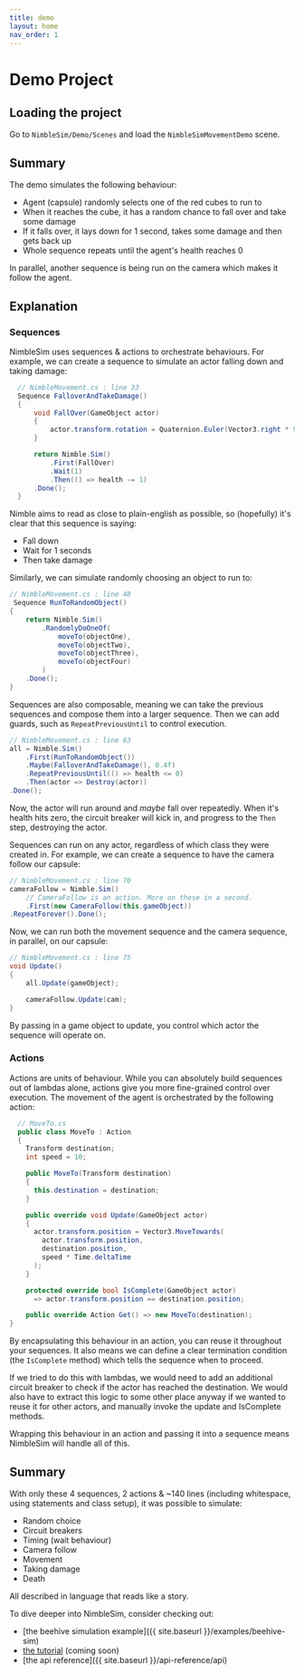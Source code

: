 ```yaml
---
title: demo
layout: home
nav_order: 1
---
```


# Demo Project

## Loading the project

Go to `NimbleSim/Demo/Scenes` and load the `NimbleSimMovementDemo` scene.

## Summary

The demo simulates the following behaviour:

- Agent (capsule) randomly selects one of the red cubes to run to
- When it reaches the cube, it has a random chance to fall over and take some damage
- If it falls over, it lays down for 1 second, takes some damage and then gets back up
- Whole sequence repeats until the agent's health reaches 0

In parallel, another sequence is being run on the camera which makes it follow the agent.

## Explanation

### Sequences

NimbleSim uses sequences & actions to orchestrate behaviours. For example, we can create a sequence to simulate an actor falling down and taking damage:

```csharp
  // NimbleMovement.cs : line 33
  Sequence FalloverAndTakeDamage()
  {
      void FallOver(GameObject actor)
      {
          actor.transform.rotation = Quaternion.Euler(Vector3.right * 90);
      }

      return Nimble.Sim()
          .First(FallOver)
          .Wait(1)
          .Then(() => health -= 1)
      .Done();
  }
```

Nimble aims to read as close to plain-english as possible, so (hopefully) it's clear that this sequence is saying:

- Fall down
- Wait for 1 seconds
- Then take damage

Similarly, we can simulate randomly choosing an object to run to:

```csharp
// NimbleMovement.cs : line 48
 Sequence RunToRandomObject()
{
    return Nimble.Sim()
        .RandomlyDoOneOf(
            moveTo(objectOne),
            moveTo(objectTwo),
            moveTo(objectThree),
            moveTo(objectFour)
        )
    .Done();
}
```

Sequences are also composable, meaning we can take the previous sequences and compose them into a larger sequence. Then we can add guards, such as `RepeatPreviousUntil` to control execution.

```csharp
// NimbleMovement.cs : line 63
all = Nimble.Sim()
    .First(RunToRandomObject())
    .Maybe(FalloverAndTakeDamage(), 0.4f)
    .RepeatPreviousUntil(() => health <= 0)
    .Then(actor => Destroy(actor))
.Done();
```

Now, the actor will run around and *maybe* fall over repeatedly. When it's health hits zero, the circuit breaker will kick in, and progress to the `Then` step, destroying the actor.

Sequences can run on any actor, regardless of which class they were created in. For example, we can create a sequence to have the camera follow our capsule:

```csharp
// NimbleMovement.cs : line 70
cameraFollow = Nimble.Sim()
    // CameraFollow is an action. More on these in a second.
    .First(new CameraFollow(this.gameObject))
.RepeatForever().Done();
```

Now, we can run both the movement sequence and the camera sequence, in parallel, on our capsule:

```csharp
// NimbleMovement.cs : line 75
void Update()
{
    all.Update(gameObject);

    cameraFollow.Update(cam);
}
```

By passing in a game object to update, you control which actor the sequence will operate on.

### Actions

Actions are units of behaviour. While you can absolutely build sequences out of lambdas alone, actions give you more fine-grained control over execution. The movement of the agent is orchestrated by the following action:

```csharp
  // MoveTo.cs
  public class MoveTo : Action
  {
    Transform destination;
    int speed = 10;

    public MoveTo(Transform destination)
    {
      this.destination = destination;
    }

    public override void Update(GameObject actor)
    {
      actor.transform.position = Vector3.MoveTowards(
        actor.transform.position,
        destination.position,
        speed * Time.deltaTime
      );
    }

    protected override bool IsComplete(GameObject actor)
      => actor.transform.position == destination.position;

    public override Action Get() => new MoveTo(destination);
}
```

By encapsulating this behaviour in an action, you can reuse it throughout your sequences. It also means we can define a clear termination condition (the `IsComplete` method) which tells the sequence when to proceed.

If we tried to do this with lambdas, we would need to add an additional circuit breaker to check if the actor has reached the destination. We would also have to extract this logic to some other place anyway if we wanted to reuse it for other actors, and manually invoke the update and IsComplete methods.

Wrapping this behaviour in an action and passing it into a sequence means NimbleSim will handle all of this.

## Summary

With only these 4 sequences, 2 actions & ~140 lines (including whitespace, using statements and class setup), it was possible to simulate:

- Random choice
- Circuit breakers
- Timing (wait behaviour)
- Camera follow
- Movement
- Taking damage
- Death

All described in language that reads like a story.

To dive deeper into NimbleSim, consider checking out:

- [the beehive simulation example]({{ site.baseurl }}/examples/beehive-sim)
- [the tutorial]() (coming soon)
- [the api reference]({{ site.baseurl }}/api-reference/api)


